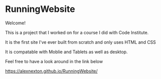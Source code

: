 # RunningWebsite

Welcome!

This is a project that I worked on for a course I did with Code Institute.

It is the first site I've ever built from scratch and only uses HTML and CSS

It is compatable with Moblie and Tablets as well as desktop.

Feel free to have a look around in the link below

https://alexnexton.github.io/RunningWebsite/
